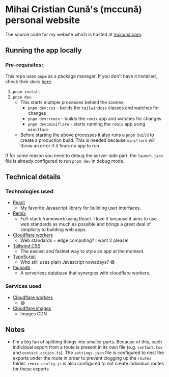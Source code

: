 # Mihai Cristian Cună's (mccună) personal website

The source code for my website which is hosted at [mccuna.com](https://mccuna.com).

## Running the app locally

### Pre-requisites:

This repo uses `pnpm` as a package manager. If you don't have it installed, check their docs [here](https://pnpm.io/installation).

1. `pnpm install`
2. `pnpm dev`.
   - This starts multiple processes behind the scenes:
     - `pnpm dev:css` - builds the `tailwindcss` classes and watches for changes
     - `pnpm dev:remix` - builds the `remix` app and watches for changes
     - `pnpm dev:miniflare` - starts running the `remix` app using `miniflare`
   - Before starting the above processes it also runs a `pnpm build` to create a production build. This is needed because `miniflare` will throw an error if it finds no app to run

If for some reason you need to debug the server-side part, the `launch.json` file is already configured to run `pnpm dev` in debug mode.

## Technical details

### Technologies used

- [React](https://reactjs.org/)
  - My favorite Javascript library for building user interfaces.
- [Remix](https://remix.run/)
  - Full-stack framework using React. I love it because it aims to use web standards as much as possible and brings a great deal of simplicity to building web apps.
- [Cloudflare workers](https://workers.cloudflare.com/)
  - Web standards + edge computing? I want 2 please!
- [Tailwind CSS](https://tailwindcss.com/)
  - The easiest and fastest way to style an app at the moment.
- [TypeScript](https://www.typescriptlang.org/)
  - Who still uses plain Javascript nowadays? 😅
- [faunadb](https://fauna.com/)
  - A serverless database that synergies with cloudflare workers.

### Services used

- [Cloudflare workers](https://workers.cloudflare.com/)
  - 😄
- [Cloudflare images](https://www.cloudflare.com/products/cloudflare-images/)
  - Images CDN

## Notes

- I'm a big fan of splitting things into smaller parts. Because of this, each individual export from a route is present in its own file (e.g. `contact.tsx` and `contact.action.ts`). The `settings.json` file is configured to nest the exports under the route in order to prevent clogging up the `routes` folder. `remix.config.js` is also configured to not create individual routes for these exports
